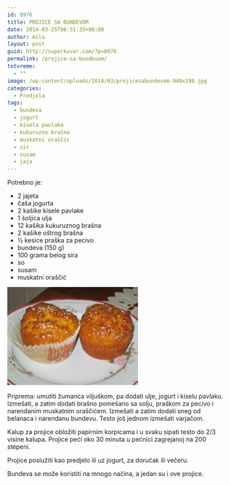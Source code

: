 ```yaml
---
id: 8976
title: PROJICE SA BUNDEVOM
date: 2014-03-25T06:51:33+00:00
author: mila
layout: post
guid: http://superkuvar.com/?p=8976
permalink: /projice-sa-bundevom/
totvreme:
  - ""
image: /wp-content/uploads/2014/03/projicesabundevom-940x198.jpg
categories:
  - Predjela
tags:
  - bundeva
  - jogurt
  - kisela pavlaka
  - kukuruzno brašno
  - muskatni oraščić
  - sir
  - susam
  - jaja
---
```

Potrebno je:

  * 2 jajeta
  * čaša jogurta
  * 2 kašike kisele pavlake
  * 1 šoljica ulja
  * 12 kašika kukuruznog brašna
  * 2 kašike oštrog brašna
  * ½ kesice praška za pecivo
  * bundeva (150 g)
  * 100 grama belog sira
  * so
  * susam
  * muskatni oraščić

[<img class="alignnone size-medium wp-image-8978" src="/wp-content/uploads/2014/03/projicesabundevom-300x225.jpg" alt="projicesabundevom" width="300" height="225" />](/wp-content/uploads/2014/03/projicesabundevom.jpg)

Priprema: umutiti žumanca viljuškom, pa dodati ulje, jogurt i kiselu pavlaku. Izmešati, a zatim dodati brašno pomešano sa solju, praškom za pecivo i narendanim muskatnim oraščićem. Izmešati a zatim dodati sneg od belanaca i narendanu bundevu. Testo još jednom izmešati varjačom.

Kalup za projice obložiti papirnim korpicama i u svaku sipati testo do 2/3 visine kalupa. Projice peći oko 30 minuta u pećnici zagrejanoj na 200 stepeni.

Projice poslužiti kao predjelo ili uz jogurt, za doručak ili večeru.

Bundeva se može koristiti na mnogo načina, a jedan su i ove projice.